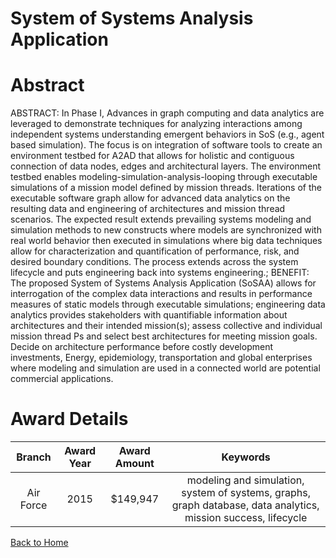 
System of Systems Analysis Application
======================================

# Abstract


ABSTRACT: In Phase I, Advances in graph computing and data analytics are leveraged to demonstrate techniques for analyzing interactions among independent systems understanding emergent behaviors in SoS (e.g., agent based simulation). The focus is on integration of software tools to create an environment testbed for A2AD that allows for holistic and contiguous connection of data nodes, edges and architectural layers. The environment testbed enables modeling-simulation-analysis-looping through executable simulations of a mission model defined by mission threads. Iterations of the executable software graph allow for advanced data analytics on the resulting data and engineering of architectures and mission thread scenarios. The expected result extends prevailing systems modeling and simulation methods to new constructs where models are synchronized with real world behavior then executed in simulations where big data techniques allow for characterization and quantification of performance, risk, and desired boundary conditions. The process extends across the system lifecycle and puts engineering back into systems engineering.; BENEFIT: The proposed System of Systems Analysis Application (SoSAA) allows for interrogation of the complex data interactions and results in performance measures of static models through executable simulations; engineering data analytics provides stakeholders with quantifiable information about architectures and their intended mission(s); assess collective and individual mission thread Ps and select best architectures for meeting mission goals. Decide on architecture performance before costly development investments, Energy, epidemiology, transportation and global enterprises where modeling and simulation are used in a connected world are potential commercial applications.  

# Award Details

|Branch|Award Year|Award Amount|Keywords|
| :---: | :---: | :---: | :---: |
|Air Force|2015|$149,947|modeling and simulation, system of systems, graphs, graph database, data analytics, mission success, lifecycle|
  
  


[Back to Home](https://github.com/chrischow/dod_sbir_awards#1364)